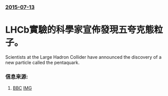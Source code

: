 ### [2015-07-13](/news/2015/07/13/index.md)

##### 
# LHCb實驗的科學家宣佈發現五夸克態粒子。 

Scientists at the Large Hadron Collider have announced the discovery of a new particle called the pentaquark.


### 信息来源:

1. [BBC](http://www.bbc.com/news/science-environment-33517492) [IMG](https://ichef.bbci.co.uk/news/1024/branded_news/383B/production/_84259341_84259311.jpg)
